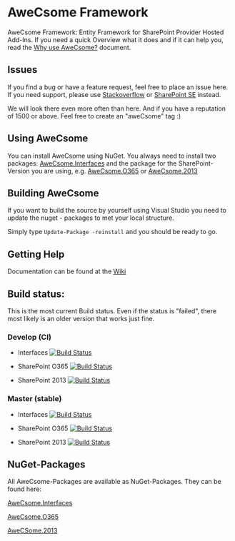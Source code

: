 # AweCsome Framework
AweCsome Framework: Entity Framework for SharePoint Provider Hosted Add-Ins. If you need a quick Overview what it does and if it can help you, read the [Why use AweCsome?](/help/about.md) document.

## Issues
If you find a bug or have a feature request, feel free to place an issue here. If you need support, please use [Stackoverflow](https://stackoverflow.com) or [SharePoint SE](https://sharepoint.stackexchange.com) instead.

We will look there even more often than here. And if you have a reputation of 1500 or above. Feel free to create an "aweCsome" tag :)

## Using AweCsome
You can install AweCsome using NuGet. You always need to install two packages: [AweCsome.Interfaces](https://www.nuget.org/packages/AweCsome.Interfaces) and the package for the SharePoint-Version you are using, e.g. [AweCsome.O365](https://www.nuget.org/packages/AweCsome.O365) or [AweCsome.2013](https://www.nuget.org/packages/AweCsome.2013)

## Building AweCsome
If you want to build the source by yourself using Visual Studio you need to update the nuget - packages to met your local structure.

Simply type `Update-Package -reinstall` and you should be ready to go.

## Getting Help
Documentation can be found at the [Wiki](../../../wiki)

## Build status:
This is the most current Build status. Even if the status is "failed", there most likely is an older version that works just fine.
### Develop (CI)
* Interfaces 
[![Build Status](https://olealbers.visualstudio.com/AweCsome/_apis/build/status/Debug/AweCsome-Interfaces-Develop?branchName=develop)](https://olealbers.visualstudio.com/AweCsome/_build/latest?definitionId=7&branchName=develop)

* SharePoint O365
[![Build Status](https://olealbers.visualstudio.com/AweCsome/_apis/build/status/Debug/AweCsome-365-Develop?branchName=develop)](https://olealbers.visualstudio.com/AweCsome/_build/latest?definitionId=5&branchName=develop)

* SharePoint 2013
[![Build Status](https://olealbers.visualstudio.com/AweCsome/_apis/build/status/Debug/AweCsome-2013-Develop?branchName=develop)](https://olealbers.visualstudio.com/AweCsome/_build/latest?definitionId=6&branchName=develop)

### Master (stable)
* Interfaces
[![Build Status](https://olealbers.visualstudio.com/AweCsome/_apis/build/status/Release/AweCsome-Interfaces-Master?branchName=master)](https://olealbers.visualstudio.com/AweCsome/_build/latest?definitionId=9&branchName=master)

* SharePoint O365
[![Build Status](https://olealbers.visualstudio.com/AweCsome/_apis/build/status/Release/AweCsome-365-Master?branchName=master)](https://olealbers.visualstudio.com/AweCsome/_build/latest?definitionId=10&branchName=master)

* SharePoint 2013
[![Build Status](https://olealbers.visualstudio.com/AweCsome/_apis/build/status/Release/AweCsome-2013-Master?branchName=master)](https://olealbers.visualstudio.com/AweCsome/_build/latest?definitionId=11&branchName=master)

## NuGet-Packages
All AweCsome-Packages are available as NuGet-Packages. They can be found here:

[AweCsome.Interfaces](https://www.nuget.org/packages/AweCsome.Interfaces/)

[AweCsome.O365](https://www.nuget.org/packages/AweCsome.O365/)

[AweCSome.2013](https://www.nuget.org/packages/AweCsome.2013/)
